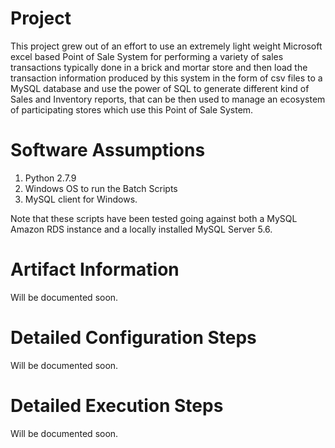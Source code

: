 # Project
This project grew out of an effort to use an extremely light weight Microsoft excel based Point of Sale System for performing a variety of sales transactions typically done in a brick and mortar store and then load the transaction information produced by this system in the form of csv files to a MySQL database and use the power of SQL to generate different kind of Sales and Inventory reports, that can be then used to manage an ecosystem of participating stores which use this Point of Sale System.


# Software Assumptions
1. Python 2.7.9
2. Windows OS to run the Batch Scripts
3. MySQL client for Windows. 

Note that these scripts have been tested going against both a MySQL Amazon RDS instance and a locally installed MySQL Server 5.6.

# Artifact Information
Will be documented soon.

# Detailed Configuration Steps
Will be documented soon.

# Detailed Execution Steps
Will be documented soon.